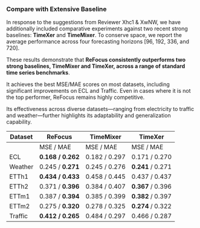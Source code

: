 ### Compare with Extensive Baseline
In response to the suggestions from Reviewer Xhc1 & XwNW, we have additionally included comparative experiments against two recent strong baselines: **TimeXer** and **TimeMixer**. To conserve space, we report the average performance across four forecasting horizons [96, 192, 336, and 720].

These results demonstrate that **ReFocus consistently outperforms two strong baselines, TimeMixer and TimeXer, across a range of standard time series benchmarks**. 

It achieves the best MSE/MAE scores on most datasets, including significant improvements on ECL and Traffic. Even in cases where it is not the top performer, ReFocus remains highly competitive.

Its effectiveness across diverse datasets—ranging from electricity to traffic and weather—further highlights its adaptability and generalization capability.

| Dataset   | ReFocus   | TimeMixer |TimeXer|
|-|-|-|-|
|| MSE / MAE   | MSE / MAE|MSE / MAE |
| ECL       | **0.168 / 0.262** | 0.182 / 0.297 | 0.171 / 0.270 |
| Weather   | 0.245 / **0.271** | 0.245 / 0.276 | **0.241** / 0.271 |
| ETTh1     | **0.434 / 0.433** | 0.458 / 0.445 | 0.437 / 0.437 |
| ETTh2     | 0.371 / **0.396** | 0.384 / 0.407 | **0.367** / 0.396 |
| ETTm1     | 0.387 / **0.394** | 0.385 / 0.399 | **0.382** / 0.397 |
| ETTm2     | 0.275 / **0.320** | 0.278 / 0.325 | **0.274** / 0.322 |
| Traffic   | **0.412 / 0.265** | 0.484 / 0.297 | 0.466 / 0.287 |
